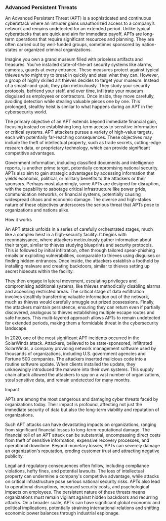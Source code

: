 <h3> Advanced Persistent Threats </h3>

An Advanced Persistent Threat (APT) is a sophisticated and continuous cyberattack where an intruder gains unauthorized access to a company’s network and remains undetected for an extended period. Unlike typical cyberattacks that are quick and aim for immediate payoff, APTs are long-term operations that require significant resources and planning. They are often carried out by well-funded groups, sometimes sponsored by nation-states or organized criminal organizations.

Imagine you own a grand museum filled with priceless artifacts and treasures. You've installed state-of-the-art security systems like alarms, cameras, guards at every entrance. These measures protect against typical thieves who might try to break in quickly and steal what they can. However, a group of highly skilled art thieves decides to target your museum. Instead of a smash-and-grab, they plan meticulously. They study your security protocols, befriend your staff, and over time, infiltrate your museum disguised as employees or contractors. Once inside, they move carefully, avoiding detection while stealing valuable pieces one by one. This prolonged, stealthy heist is similar to what happens during an APT in the cybersecurity world.

The primary objective of an APT extends beyond immediate financial gain, focusing instead on establishing long-term access to sensitive information or critical systems. APT attackers pursue a variety of high-value targets, each with potentially far-reaching consequences. These objectives may include the theft of intellectual property, such as trade secrets, cutting-edge research data, or proprietary technology, which can provide significant competitive advantages.

Government information, including classified documents and intelligence reports, is another prime target, potentially compromising national security. APTs also aim to gain strategic advantages by accessing information that yields economic, political, or military benefits to the attackers or their sponsors. Perhaps most alarmingly, some APTs are designed for disruption, with the capability to sabotage critical infrastructure like power grids, communication networks, or financial systems, potentially causing widespread chaos and economic damage. The diverse and high-stakes nature of these objectives underscores the serious threat that APTs pose to organizations and nations alike.

How it works

An APT attack unfolds in a series of carefully orchestrated stages, much like a complex heist in a high-security facility. It begins with reconnaissance, where attackers meticulously gather information about their target, similar to thieves studying blueprints and security protocols. This is followed by initial infiltration, often through tailored spear-phishing emails or exploiting vulnerabilities, comparable to thieves using disguises or finding hidden entrances. Once inside, the attackers establish a foothold by installing malware and creating backdoors, similar to thieves setting up secret hideouts within the facility.

They then engage in lateral movement, escalating privileges and compromising additional systems, like thieves methodically disabling alarms and accessing restricted areas. The critical stage of data exfiltration involves stealthily transferring valuable information out of the network, much as thieves would carefully smuggle out prized possessions. Finally, the attackers maintain persistence, ensuring they can return even if partially discovered, analogous to thieves establishing multiple escape routes and safe houses. This multi-layered approach allows APTs to remain undetected for extended periods, making them a formidable threat in the cybersecurity landscape.

In 2020, one of the most significant APT incidents occurred in the SolarWinds attack. Attackers, believed to be state-sponsored, infiltrated SolarWinds, a company providing network management software used by thousands of organizations, including U.S. government agencies and Fortune 500 companies. The attackers inserted malicious code into a routine software update. When clients installed the update, they unknowingly introduced the malware into their own systems. This supply chain attack allowed the attackers to spy on a vast number of organizations, steal sensitive data, and remain undetected for many months.

Impact

APTs are among the most dangerous and damaging cyber threats faced by organizations today. Their impact is profound, affecting not just the immediate security of data but also the long-term viability and reputation of organizations.

Such APT attacks can have devastating impacts on organizations, ranging from significant financial losses to long-term reputational damage. The financial toll of an APT attack can be substantial, encompassing direct costs from theft of sensitive information, expensive recovery processes, and operational downtime. Beyond monetary losses, APTs can severely damage an organization's reputation, eroding customer trust and attracting negative publicity.

Legal and regulatory consequences often follow, including compliance violations, hefty fines, and potential lawsuits. The loss of intellectual property can undermine a company's competitive advantage, while attacks on critical infrastructure pose serious national security risks. APTs also lead to operational disruptions, increased security costs, and psychological impacts on employees. The persistent nature of these threats means organizations must remain vigilant against hidden backdoors and recurring attacks. On a broader scale, APTs can have significant global economic and political implications, potentially straining international relations and shifting economic power balances through industrial espionage.
